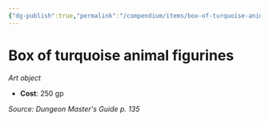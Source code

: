 ```yaml
---
{"dg-publish":true,"permalink":"/compendium/items/box-of-turquoise-animal-figurines/","tags":["compendium/src/5e/dmg","item/wealth/art-object"]}
---
```


# Box of turquoise animal figurines
*Art object*  

- **Cost**: 250 gp

*Source: Dungeon Master's Guide p. 135*